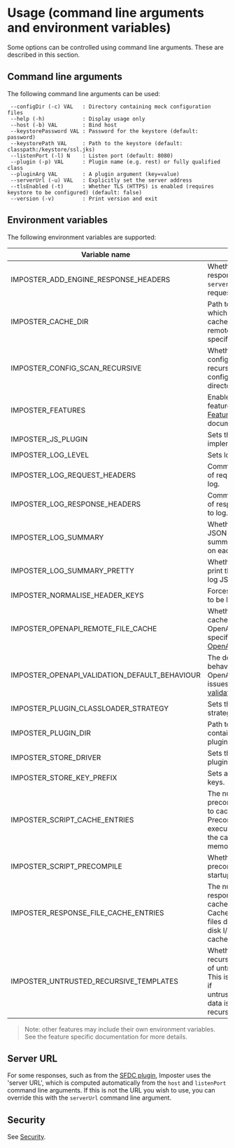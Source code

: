 # Usage (command line arguments and environment variables)

Some options can be controlled using command line arguments. These are described in this section.

## Command line arguments

The following command line arguments can be used:

     --configDir (-c) VAL   : Directory containing mock configuration files
     --help (-h)            : Display usage only
     --host (-b) VAL        : Bind host
     --keystorePassword VAL : Password for the keystore (default: password)
     --keystorePath VAL     : Path to the keystore (default: classpath:/keystore/ssl.jks)
     --listenPort (-l) N    : Listen port (default: 8080)
     --plugin (-p) VAL      : Plugin name (e.g. rest) or fully qualified class
     --pluginArg VAL        : A plugin argument (key=value)
     --serverUrl (-u) VAL   : Explicitly set the server address
     --tlsEnabled (-t)      : Whether TLS (HTTPS) is enabled (requires keystore to be configured) (default: false)
     --version (-v)         : Print version and exit

## Environment variables

The following environment variables are supported:

| Variable name                                 | Purpose                                                                                                                                   | Default                                                | Description/example(s)                                           |
|-----------------------------------------------|-------------------------------------------------------------------------------------------------------------------------------------------|--------------------------------------------------------|------------------------------------------------------------------|
| IMPOSTER_ADD_ENGINE_RESPONSE_HEADERS          | Whether to add response headers for `server` and unique request ID.                                                                       | `true`                                                 | `false`                                                          |
| IMPOSTER_CACHE_DIR                            | Path to a directory in which to store cached data, such as remote specifications.                                                         | `<Java temporary directory>/imposter-cache`            | `/path/to/dir`                                                   |
| IMPOSTER_CONFIG_SCAN_RECURSIVE                | Whether to scan for configuration files recursively within the configuration directories.                                                 | `false`                                                | `true`                                                           |
| IMPOSTER_FEATURES                             | Enables or disables features. See [Features](features_plugins.md) documentation.                                                          | Per [default features](./features_plugins.md).         | `metrics=false,stores=true`                                      |
| IMPOSTER_JS_PLUGIN                            | Sets the JavaScript implementation.                                                                                                       | `js-nashorn-embedded`                                  | Can be changed to `js-graal` plugin, if installed.               |
| IMPOSTER_LOG_LEVEL                            | Sets logging level.                                                                                                                       | `DEBUG`                                                | `INFO`, `DEBUG`, `TRACE`                                         |
| IMPOSTER_LOG_REQUEST_HEADERS                  | Comma separated list of request headers to log.                                                                                           | Empty                                                  | `X-Correlation-ID,User-Agent`                                    |
| IMPOSTER_LOG_RESPONSE_HEADERS                 | Comma separated list of response headers to log.                                                                                          | Empty                                                  | `Server,Content-Type`                                            |
| IMPOSTER_LOG_SUMMARY                          | Whether to log a JSON formatted summary message on each request.                                                                          | `false`                                                | `true`                                                           |
| IMPOSTER_LOG_SUMMARY_PRETTY                   | Whether to pretty print the summary log JSON.                                                                                             | `false`                                                | `true`                                                           |
| IMPOSTER_NORMALISE_HEADER_KEYS                | Forces header keys to be lowercased.                                                                                                      | `false`                                                | boolean                                                          |
| IMPOSTER_OPENAPI_REMOTE_FILE_CACHE            | Whether to locally cache remote OpenAPI specifications. See [OpenAPI plugin](openapi_plugin.md).                                          | `false`                                                | `true`                                                           |
| IMPOSTER_OPENAPI_VALIDATION_DEFAULT_BEHAVIOUR | The default behaviour for OpenAPI validation issues. See [OpenAPI validation](openapi_validation.md).                                     | `IGNORE`                                               | See [OpenAPI validation](openapi_validation.md).                 |
| IMPOSTER_PLUGIN_CLASSLOADER_STRATEGY          | Sets the classloader strategy for plugins.                                                                                                | Parent-first                                           | `child`                                                          |
| IMPOSTER_PLUGIN_DIR                           | Path to a directory containing additional plugin JAR files.                                                                               | Empty                                                  | Used by [Stores](./stores.md) and [Plugins](./features_plugins). |
| IMPOSTER_STORE_DRIVER                         | Sets the store driver plugin.                                                                                                             | `store-inmem`                                          | See [Stores](./stores.md).                                       |
| IMPOSTER_STORE_KEY_PREFIX                     | Sets a prefix for store keys.                                                                                                             | Empty                                                  | See [Stores](./stores.md).                                       |
| IMPOSTER_SCRIPT_CACHE_ENTRIES                 | The number of precompiled scripts to cache. Precompiled scripts execute faster, but the cache uses memory.                                | `20`                                                   | `30`                                                             |
| IMPOSTER_SCRIPT_PRECOMPILE                    | Whether to precompile scripts at startup.                                                                                                 | `true`                                                 | boolean                                                          |
| IMPOSTER_RESPONSE_FILE_CACHE_ENTRIES          | The number of response files to cache in memory. Cached response files don't require disk I/O, but the cache uses memory.                 | `20`                                                   | `30`                                                             |
| IMPOSTER_UNTRUSTED_RECURSIVE_TEMPLATES        | Whether to permit recursive templating of untrusted data. This is a security risk if untrusted/unsanitised data is templated recursively. | `false`                                                | Disabled by default.                                             |

> Note: other features may include their own environment variables. See the feature specific documentation for more details.

## Server URL

For some responses, such as from the [SFDC plugin](sfdc_plugin.md), Imposter uses the 'server URL', which is computed automatically from the `host` and `listenPort` command line arguments. If this is not the URL you wish to use, you can override this with the `serverUrl` command line argument.

## Security

See [Security](security.md).
